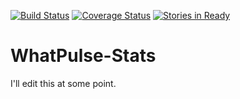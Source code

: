 [![Build Status](https://travis-ci.org/Wopian/whatpulse-stats.svg?branch=master)](https://travis-ci.org/Wopian/whatpulse-stats) [![Coverage Status](https://img.shields.io/coveralls/Wopian/whatpulse-stats.svg)](https://coveralls.io/r/Wopian/whatpulse-stats) [![Stories in Ready](https://badge.waffle.io/wopian/whatpulse-stats.png?label=ready&title=Ready)](https://waffle.io/wopian/whatpulse-stats)

WhatPulse-Stats
===============

I'll edit this at some point.
